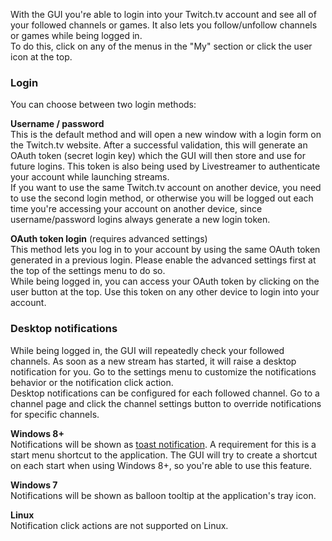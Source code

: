 With the GUI you're able to login into your Twitch.tv account and see all of your followed channels or games. It also lets you follow/unfollow channels or games while being logged in.  
To do this, click on any of the menus in the "My" section or click the user icon at the top.  

### Login

You can choose between two login methods:

**Username / password**  
This is the default method and will open a new window with a login form on the Twitch.tv website. After a successful validation, this will generate an OAuth token (secret login key) which the GUI will then store and use for future logins. This token is also being used by Livestreamer to authenticate your account while launching streams.  
If you want to use the same Twitch.tv account on another device, you need to use the second login method, or otherwise you will be logged out each time you're accessing your account on another device, since username/password logins always generate a new login token.

**OAuth token login** (requires advanced settings)   
This method lets you log in to your account by using the same OAuth token generated in a previous login. Please enable the advanced settings first at the top of the settings menu to do so.  
While being logged in, you can access your OAuth token by clicking on the user button at the top. Use this token on any other device to login into your account.


### Desktop notifications

While being logged in, the GUI will repeatedly check your followed channels. As soon as a new stream has started, it will raise a desktop notification for you. Go to the settings menu to customize the notifications behavior or the notification click action.  
Desktop notifications can be configured for each followed channel. Go to a channel page and click the channel settings button to override notifications for specific channels.

**Windows 8+**  
Notifications will be shown as [toast notification](https://ux.stackexchange.com/questions/11998/what-is-a-toast-notification). A requirement for this is a start menu shortcut to the application. The GUI will try to create a shortcut on each start when using Windows 8+, so you're able to use this feature.

**Windows 7**  
Notifications will be shown as balloon tooltip at the application's tray icon.

**Linux**  
Notification click actions are not supported on Linux.